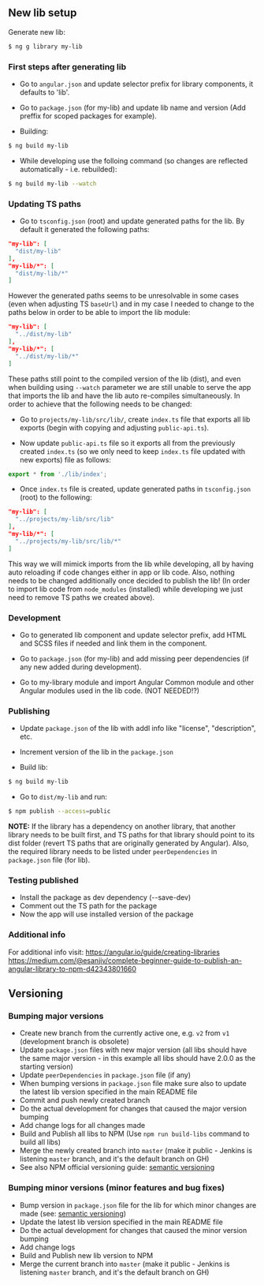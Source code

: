 ## New lib setup
Generate new lib:

```bash
$ ng g library my-lib
```

### First steps after generating lib
- Go to `angular.json` and update selector prefix for library components, it defaults to 'lib'.

- Go to `package.json` (for my-lib) and update lib name and version (Add preffix for scoped packages for example).

- Building:
```bash
$ ng build my-lib
```

- While developing use the folloing command (so changes are reflected automatically - i.e. rebuilded): 
```bash
$ ng build my-lib --watch
```

### Updating TS paths
- Go to `tsconfig.json` (root) and update generated paths for the lib. By default it generated the following paths:
```json
"my-lib": [
  "dist/my-lib"
],
"my-lib/*": [
  "dist/my-lib/*"
]
```
However the generated paths seems to be unresolvable in some cases (even when adjusting TS `baseUrl`) and in my case I needed to change to the paths below in order to be able to import the lib module:
```json
"my-lib": [
  "../dist/my-lib"
],
"my-lib/*": [
  "../dist/my-lib/*"
]
```

These paths still point to the compiled version of the lib (dist), and even when building using `--watch` parameter we are still unable to serve the app that imports the lib and have the lib auto re-compiles simultaneously. 
In order to achieve that the following needs to be changed:
- Go to `projects/my-lib/src/lib/`, create `index.ts` file that exports all lib exports (begin with copying and adjusting `public-api.ts`). 

- Now update `public-api.ts` file so it exports all from the previously created `index.ts` (so we only need to keep `index.ts` file updated with new exports) file as follows:
```typescript
export * from './lib/index';
```

- Once `index.ts` file is created, update generated paths in `tsconfig.json` (root) to the following:
```json
"my-lib": [
  "../projects/my-lib/src/lib"
],
"my-lib/*": [
  "../projects/my-lib/src/lib/*"
]
```

This way we will mimick imports from the lib while developing, all by having auto reloading if code changes either in app or lib code. Also, nothing needs to be changed additionally once decided to publish the lib!
(In order to import lib code from `node_modules` (installed) while developing we just need to remove TS paths we created above).


### Development
- Go to generated lib component and update selector prefix, add HTML and SCSS files if needed and link them in the component.

- Go to `package.json` (for my-lib) and add missing peer dependencies (if any new added during development).

- Go to my-library module and import Angular Common module and other Angular modules used in the lib code. (NOT NEEDED!?)


### Publishing
- Update `package.json` of the lib with addl info like "license", "description", etc.

- Increment version of the lib in the `package.json`

- Build lib:
```bash
$ ng build my-lib
```

- Go to `dist/my-lib` and run:
```bash
$ npm publish --access=public
```

**NOTE:** If the library has a dependency on another library, that another library needs to be built first, and TS paths for that library should point to its dist folder (revert TS paths that are originally generated by Angular).
Also, the required library needs to be listed under `peerDependencies` in `package.json` file (for lib).


### Testing published
- Install the package as dev dependency (--save-dev)
- Comment out the TS path for the package
- Now the app will use installed version of the package


### Additional info
For additional info visit: 
https://angular.io/guide/creating-libraries
https://medium.com/@esanjiv/complete-beginner-guide-to-publish-an-angular-library-to-npm-d42343801660



## Versioning

### Bumping major versions
- Create new branch from the currently active one, e.g. `v2` from `v1` (development branch is obsolete)
- Update `package.json` files with new major version (all libs should have the same major version - in this example all libs should have 2.0.0 as the starting version)
- Update `peerDependencies` in `package.json` file (if any)
- When bumping versions in `package.json` file make sure also to update the latest lib version specified in the main README file
- Commit and push newly created branch
- Do the actual development for changes that caused the major version bumping
- Add change logs for all changes made
- Build and Publish all libs to NPM (Use `npm run build-libs` command to build all libs)
- Merge the newly created branch into `master` (make it public - Jenkins is listening `master` branch, and it's the default branch on GH)
- See also NPM official versioning guide: [semantic versioning](https://docs.npmjs.com/about-semantic-versioning)

### Bumping minor versions (minor features and bug fixes)
- Bump version in `package.json` file for the lib for which minor changes are made (see: [semantic versioning](https://docs.npmjs.com/about-semantic-versioning))
- Update the latest lib version specified in the main README file
- Do the actual development for changes that caused the minor version bumping
- Add change logs
- Build and Publish new lib version to NPM
- Merge the current branch into `master` (make it public - Jenkins is listening `master` branch, and it's the default branch on GH)